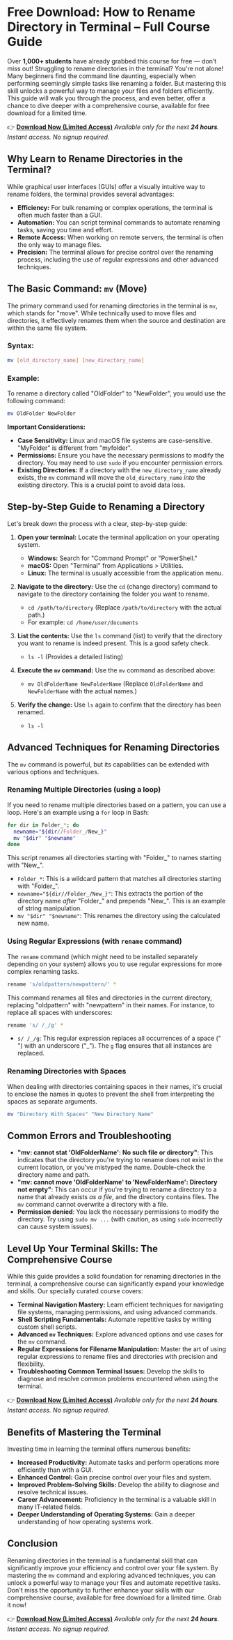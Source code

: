 # Free Download: How to Rename Directory in Terminal – Full Course Guide

Over **1,000+ students** have already grabbed this course for free — don’t miss out!
Struggling to rename directories in the terminal? You're not alone! Many beginners find the command line daunting, especially when performing seemingly simple tasks like renaming a folder. But mastering this skill unlocks a powerful way to manage your files and folders efficiently. This guide will walk you through the process, and even better, offer a chance to dive deeper with a comprehensive course, available for free download for a limited time.

👉 [**Download Now (Limited Access)**](https://udemywork.com/how-to-rename-directory-in-terminal)
_Available only for the next **24 hours**. Instant access. No signup required._

## Why Learn to Rename Directories in the Terminal?

While graphical user interfaces (GUIs) offer a visually intuitive way to rename folders, the terminal provides several advantages:

*   **Efficiency:** For bulk renaming or complex operations, the terminal is often much faster than a GUI.
*   **Automation:** You can script terminal commands to automate renaming tasks, saving you time and effort.
*   **Remote Access:** When working on remote servers, the terminal is often the only way to manage files.
*   **Precision:** The terminal allows for precise control over the renaming process, including the use of regular expressions and other advanced techniques.

## The Basic Command: `mv` (Move)

The primary command used for renaming directories in the terminal is `mv`, which stands for "move". While technically used to move files and directories, it effectively renames them when the source and destination are within the same file system.

### Syntax:

```bash
mv [old_directory_name] [new_directory_name]
```

### Example:

To rename a directory called "OldFolder" to "NewFolder", you would use the following command:

```bash
mv OldFolder NewFolder
```

**Important Considerations:**

*   **Case Sensitivity:** Linux and macOS file systems are case-sensitive. "MyFolder" is different from "myfolder".
*   **Permissions:** Ensure you have the necessary permissions to modify the directory. You may need to use `sudo` if you encounter permission errors.
*   **Existing Directories:** If a directory with the `new_directory_name` already exists, the `mv` command will move the `old_directory_name` *into* the existing directory. This is a crucial point to avoid data loss.

## Step-by-Step Guide to Renaming a Directory

Let's break down the process with a clear, step-by-step guide:

1.  **Open your terminal:** Locate the terminal application on your operating system.
    *   **Windows:** Search for "Command Prompt" or "PowerShell."
    *   **macOS:** Open "Terminal" from Applications > Utilities.
    *   **Linux:** The terminal is usually accessible from the application menu.

2.  **Navigate to the directory:** Use the `cd` (change directory) command to navigate to the directory containing the folder you want to rename.

    *   `cd /path/to/directory`  (Replace `/path/to/directory` with the actual path.)
    *   For example: `cd /home/user/documents`

3.  **List the contents:** Use the `ls` command (list) to verify that the directory you want to rename is indeed present. This is a good safety check.

    *   `ls -l` (Provides a detailed listing)

4.  **Execute the `mv` command:**  Use the `mv` command as described above:

    *   `mv OldFolderName NewFolderName` (Replace `OldFolderName` and `NewFolderName` with the actual names.)

5.  **Verify the change:**  Use `ls` again to confirm that the directory has been renamed.

    *   `ls -l`

## Advanced Techniques for Renaming Directories

The `mv` command is powerful, but its capabilities can be extended with various options and techniques.

### Renaming Multiple Directories (using a loop)

If you need to rename multiple directories based on a pattern, you can use a loop. Here's an example using a `for` loop in Bash:

```bash
for dir in Folder_*; do
  newname="${dir//Folder_/New_}"
  mv "$dir" "$newname"
done
```

This script renames all directories starting with "Folder_" to names starting with "New_".

*   `Folder_*`: This is a wildcard pattern that matches all directories starting with "Folder_".
*   `newname="${dir//Folder_/New_}"`:  This extracts the portion of the directory name *after* "Folder_" and prepends "New_".  This is an example of string manipulation.
*   `mv "$dir" "$newname"`: This renames the directory using the calculated new name.

### Using Regular Expressions (with `rename` command)

The `rename` command (which might need to be installed separately depending on your system) allows you to use regular expressions for more complex renaming tasks.

```bash
rename 's/oldpattern/newpattern/' *
```

This command renames all files and directories in the current directory, replacing "oldpattern" with "newpattern" in their names. For instance, to replace all spaces with underscores:

```bash
rename 's/ /_/g' *
```

*   `s/ /_/g`: This regular expression replaces all occurrences of a space (" ") with an underscore ("_"). The `g` flag ensures that all instances are replaced.

### Renaming Directories with Spaces

When dealing with directories containing spaces in their names, it's crucial to enclose the names in quotes to prevent the shell from interpreting the spaces as separate arguments.

```bash
mv "Directory With Spaces" "New Directory Name"
```

## Common Errors and Troubleshooting

*   **"mv: cannot stat 'OldFolderName': No such file or directory"**: This indicates that the directory you're trying to rename does not exist in the current location, or you've mistyped the name. Double-check the directory name and path.
*   **"mv: cannot move 'OldFolderName' to 'NewFolderName': Directory not empty"**: This can occur if you're trying to rename a directory to a name that already exists *as a file*, and the directory contains files. The `mv` command cannot overwrite a directory with a file.
*   **Permission denied**:  You lack the necessary permissions to modify the directory. Try using `sudo mv ...` (with caution, as using `sudo` incorrectly can cause system issues).

## Level Up Your Terminal Skills: The Comprehensive Course

While this guide provides a solid foundation for renaming directories in the terminal, a comprehensive course can significantly expand your knowledge and skills. Our specially curated course covers:

*   **Terminal Navigation Mastery:**  Learn efficient techniques for navigating file systems, managing permissions, and using advanced commands.
*   **Shell Scripting Fundamentals:**  Automate repetitive tasks by writing custom shell scripts.
*   **Advanced `mv` Techniques:**  Explore advanced options and use cases for the `mv` command.
*   **Regular Expressions for Filename Manipulation:**  Master the art of using regular expressions to rename files and directories with precision and flexibility.
*   **Troubleshooting Common Terminal Issues:**  Develop the skills to diagnose and resolve common problems encountered when using the terminal.

👉 [**Download Now (Limited Access)**](https://udemywork.com/how-to-rename-directory-in-terminal)
_Available only for the next **24 hours**. Instant access. No signup required._

## Benefits of Mastering the Terminal

Investing time in learning the terminal offers numerous benefits:

*   **Increased Productivity:**  Automate tasks and perform operations more efficiently than with a GUI.
*   **Enhanced Control:**  Gain precise control over your files and system.
*   **Improved Problem-Solving Skills:**  Develop the ability to diagnose and resolve technical issues.
*   **Career Advancement:**  Proficiency in the terminal is a valuable skill in many IT-related fields.
*   **Deeper Understanding of Operating Systems:**  Gain a deeper understanding of how operating systems work.

## Conclusion

Renaming directories in the terminal is a fundamental skill that can significantly improve your efficiency and control over your file system. By mastering the `mv` command and exploring advanced techniques, you can unlock a powerful way to manage your files and automate repetitive tasks. Don't miss the opportunity to further enhance your skills with our comprehensive course, available for free download for a limited time. Grab it now!

👉 [**Download Now (Limited Access)**](https://udemywork.com/how-to-rename-directory-in-terminal)
_Available only for the next **24 hours**. Instant access. No signup required._
